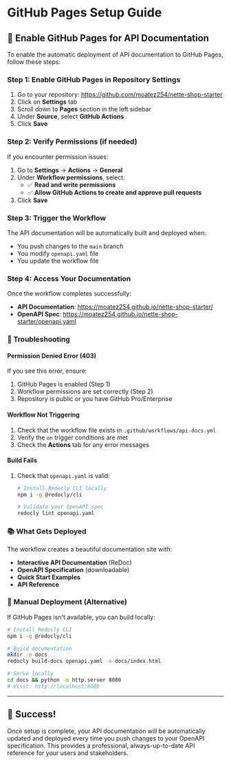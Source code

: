 # GitHub Pages Setup Guide

## 🚀 Enable GitHub Pages for API Documentation

To enable the automatic deployment of API documentation to GitHub Pages, follow these steps:

### Step 1: Enable GitHub Pages in Repository Settings

1. Go to your repository: https://github.com/moatez254/nette-shop-starter
2. Click on **Settings** tab
3. Scroll down to **Pages** section in the left sidebar
4. Under **Source**, select **GitHub Actions**
5. Click **Save**

### Step 2: Verify Permissions (if needed)

If you encounter permission issues:

1. Go to **Settings** → **Actions** → **General**
2. Under **Workflow permissions**, select:
   - ✅ **Read and write permissions**
   - ✅ **Allow GitHub Actions to create and approve pull requests**
3. Click **Save**

### Step 3: Trigger the Workflow

The API documentation will be automatically built and deployed when:
- You push changes to the `main` branch
- You modify `openapi.yaml` file
- You update the workflow file

### Step 4: Access Your Documentation

Once the workflow completes successfully:

- **API Documentation**: https://moatez254.github.io/nette-shop-starter/
- **OpenAPI Spec**: https://moatez254.github.io/nette-shop-starter/openapi.yaml

### 🔧 Troubleshooting

#### Permission Denied Error (403)
If you see this error, ensure:
1. GitHub Pages is enabled (Step 1)
2. Workflow permissions are set correctly (Step 2)
3. Repository is public or you have GitHub Pro/Enterprise

#### Workflow Not Triggering
1. Check that the workflow file exists in `.github/workflows/api-docs.yml`
2. Verify the `on` trigger conditions are met
3. Check the **Actions** tab for any error messages

#### Build Fails
1. Check that `openapi.yaml` is valid:
   ```bash
   # Install Redocly CLI locally
   npm i -g @redocly/cli
   
   # Validate your OpenAPI spec
   redocly lint openapi.yaml
   ```

### 📚 What Gets Deployed

The workflow creates a beautiful documentation site with:
- **Interactive API Documentation** (ReDoc)
- **OpenAPI Specification** (downloadable)
- **Quick Start Examples**
- **API Reference**

### 🎯 Manual Deployment (Alternative)

If GitHub Pages isn't available, you can build locally:

```bash
# Install Redocly CLI
npm i -g @redocly/cli

# Build documentation
mkdir -p docs
redocly build-docs openapi.yaml -o docs/index.html

# Serve locally
cd docs && python -m http.server 8080
# Visit: http://localhost:8080
```

---

## 🌟 Success!

Once setup is complete, your API documentation will be automatically updated and deployed every time you push changes to your OpenAPI specification. This provides a professional, always-up-to-date API reference for your users and stakeholders. 